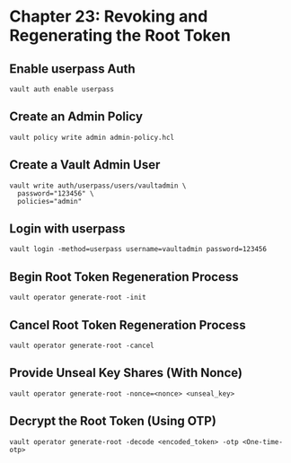 # Chapter 23: Revoking and Regenerating the Root Token

## Enable userpass Auth

```
vault auth enable userpass
```

## Create an Admin Policy

```
vault policy write admin admin-policy.hcl
```

## Create a Vault Admin User

```
vault write auth/userpass/users/vaultadmin \
  password="123456" \
  policies="admin"
```

## Login with userpass

```
vault login -method=userpass username=vaultadmin password=123456
```

## Begin Root Token Regeneration Process

```
vault operator generate-root -init
```

## Cancel Root Token Regeneration Process

```
vault operator generate-root -cancel
```

## Provide Unseal Key Shares (With Nonce)

```
vault operator generate-root -nonce=<nonce> <unseal_key>
```

## Decrypt the Root Token (Using OTP)

```
vault operator generate-root -decode <encoded_token> -otp <One-time-otp>
```



